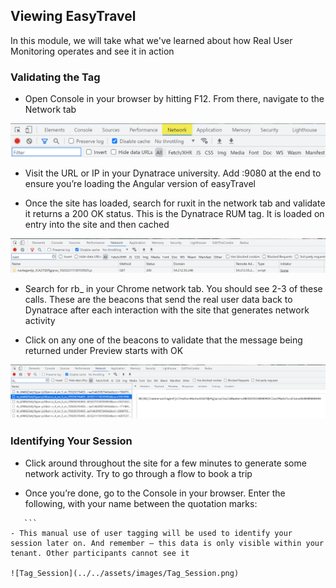 ## Viewing EasyTravel

In this module, we will take what we've learned about how Real User Monitoring operates and see it in action

### Validating the Tag
- Open Console in your browser by hitting F12. From there, navigate to the Network tab

![browser_network_tab](../../assets/images/browser_network_tab.png)

- Visit the URL or IP in your Dynatrace university. Add :9080 at the end to ensure you’re loading the Angular version of easyTravel

- Once the site has loaded, search for ruxit in the network tab and validate it returns a 200 OK status. This is the Dynatrace RUM tag. It is loaded on entry into the site and then cached

![Tag_200_OK](../../assets/images/Tag_200_OK.png)

- Search for rb_ in your Chrome network tab. You should see 2-3 of these calls. These are the beacons that send the real user data back to Dynatrace after each interaction with the site that generates network activity

- Click on any one of the beacons to validate that the message being returned under Preview starts with OK

![Beacon_OK](../../assets/images/Beacon_OK.png)

### Identifying Your Session

- Click around throughout the site for a few minutes to generate some network activity. Try to go through a flow to book a trip

- Once you’re done, go to the Console in your browser. Enter the following, with your name between the quotation marks:

 ```dtrum.identifyUser("")
    ```
- This manual use of user tagging will be used to identify your session later on. And remember – this data is only visible within your tenant. Other participants cannot see it 

![Tag_Session](../../assets/images/Tag_Session.png)